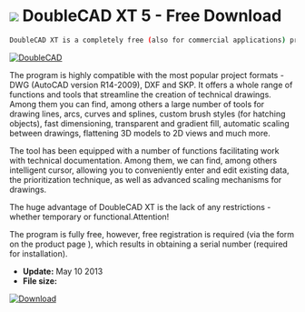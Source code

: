 # ![](https://cdn.softexe.net/static/icon/1/doublecad-13069.png) DoubleCAD XT 5 - Free Download

```sh
DoubleCAD XT is a completely free (also for commercial applications) program to support CAD design, which is currently one of the best alternatives to AutoCAD.
```
[![DoubleCAD](https:https://tse1.mm.bing.net/th?id=OIP.EEXzNy9yd3jgIhuTvJUGAAHaFj&pid=Api)](https://softexe.net/win/multimedia/cad/doublecad:pcRfa.html)

The program is highly compatible with the most popular project formats - DWG (AutoCAD version R14-2009), DXF and SKP. It offers a whole range of functions and tools that streamline the creation of technical drawings. Among them you can find, among others a large number of tools for drawing lines, arcs, curves and splines, custom brush styles (for hatching objects), fast dimensioning, transparent and gradient fill, automatic scaling between drawings, flattening 3D models to 2D views and much more.
 
 The tool has been equipped with a number of functions facilitating work with technical documentation. Among them, we can find, among others intelligent cursor, allowing you to conveniently enter and edit existing data, the prioritization technique, as well as advanced scaling mechanisms for drawings.
 
 The huge advantage of DoubleCAD XT is the lack of any restrictions - whether temporary or functional.Attention!
 
 The program is fully free, however, free registration is required (via the form on the product page ), which results in obtaining a serial number (required for installation).


- **Update:** May 10 2013
- **File size:** 

[![Download](https://cdn.softexe.net/static/img/download.png)](https://softexe.net/win/multimedia/cad/doublecad:pcRfa.html)

